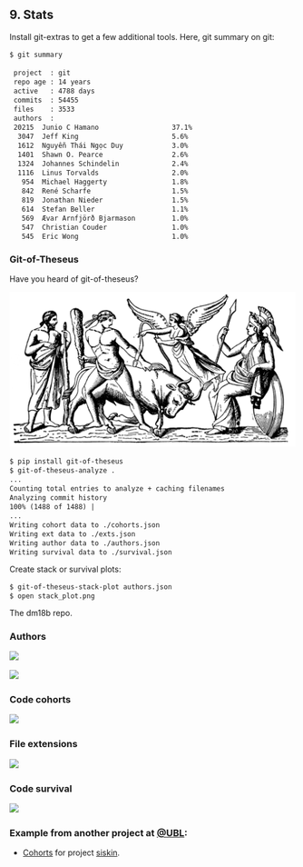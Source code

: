 ## 9. Stats

Install git-extras to get a few additional tools. Here, git summary on git:

```
$ git summary

 project  : git
 repo age : 14 years
 active   : 4788 days
 commits  : 54455
 files    : 3533
 authors  :
 20215  Junio C Hamano                  37.1%
  3047  Jeff King                       5.6%
  1612  Nguyễn Thái Ngọc Duy            3.0%
  1401  Shawn O. Pearce                 2.6%
  1324  Johannes Schindelin             2.4%
  1116  Linus Torvalds                  2.0%
   954  Michael Haggerty                1.8%
   842  René Scharfe                    1.5%
   819  Jonathan Nieder                 1.5%
   614  Stefan Beller                   1.1%
   569  Ævar Arnfjörð Bjarmason         1.0%
   547  Christian Couder                1.0%
   545  Eric Wong                       1.0%

```

### Git-of-Theseus

Have you heard of git-of-theseus?

![](static/theseusmin_22083.png)


```shell
$ pip install git-of-theseus
$ git-of-theseus-analyze .
...
Counting total entries to analyze + caching filenames
Analyzing commit history
100% (1488 of 1488) |
...
Writing cohort data to ./cohorts.json
Writing ext data to ./exts.json
Writing author data to ./authors.json
Writing survival data to ./survival.json
```

Create stack or survival plots:

```
$ git-of-theseus-stack-plot authors.json
$ open stack_plot.png
```

The dm18b repo.

### Authors

![](static/got-dm18b/authors.png)

![](static/got-dm18b/authorsnorm.png)

### Code cohorts

![](static/got-dm18b/cohorts.png)

### File extensions

![](static/got-dm18b/exts.png)

### Code survival

![](static/got-dm18b/survival.png)

### Example from another project at [@UBL](http://ub.uni-leipzig.de/):

* [Cohorts](https://github.com/miku/siskin/blob/master/docs/repo/cohorts.png)
  for project [siskin](https://github.com/miku/siskin).